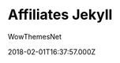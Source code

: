 ---
title: Affiliates Jekyll
github: https://github.com/wowthemesnet/affiliates-jekyll-theme
demo: https://wowthemesnet.github.io/affiliates-jekyll-theme/
author: WowThemesNet
ssg:
  - Jekyll
css:
  - Bootstrap
cms:
  - Markdown
category:
  - Blog
date: 2018-02-01T16:37:57.000Z
description: Affiliates - Jekyll Blogging Theme for Affiliate Marketers
draft: false
publish_date: '2018-02-01T16:37:57Z'
update_date: '2021-10-31T15:32:41Z'
github_star: 262
github_fork: 336
---